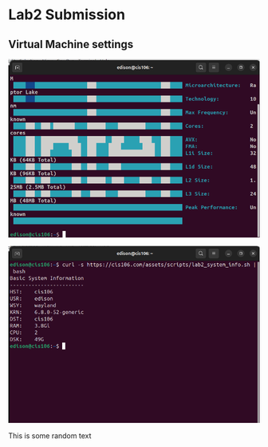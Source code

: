 # Lab2 Submission

## Virtual Machine settings

![cpufetch](cpufetch.png)

![script](script.png)

This is some random text